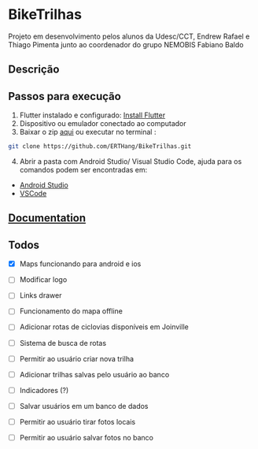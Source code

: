 # BikeTrilhas

Projeto em desenvolvimento pelos alunos da Udesc/CCT, Endrew Rafael e Thiago Pimenta junto ao coordenador do grupo NEMOBIS Fabiano Baldo

## Descrição

## Passos para execução

1. Flutter instalado e configurado: [Install Flutter](https://flutter.dev/docs/get-started/install)
2. Dispositivo ou emulador conectado ao computador
3. Baixar o zip [aqui](https://codeload.github.com/ERTHang/BikeTrilhas/zip/master?token=AMNCW6STIDNQKXIP6PJBVK26JCJAM) ou executar no terminal :
```bash
git clone https://github.com/ERTHang/BikeTrilhas.git
```
4. Abrir a pasta com Android Studio/ Visual Studio Code, ajuda para os comandos podem ser encontradas em: 
* [Android Studio](https://flutter.dev/docs/development/tools/android-studio)
* [VSCode](https://flutter.dev/docs/development/tools/vs-code)

## [Documentation](/lib)

## Todos
- [x] Maps funcionando para android e ios
- [ ] Modificar logo
- [ ] Links drawer
- [ ] Funcionamento do mapa offline
- [ ] Adicionar rotas de ciclovias disponíveis em Joinville
- [ ] Sistema de busca de rotas
- [ ] Permitir ao usuário criar nova trilha
- [ ] Adicionar trilhas salvas pelo usuário ao banco
- [ ] Indicadores (?)
- [ ] Salvar usuários em um banco de dados
- [ ] Permitir ao usuário tirar fotos locais
- [ ] Permitir ao usuário salvar fotos no banco

